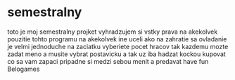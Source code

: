 # semestralny
toto je moj semestralny projket vyhradzujem si vstky prava na akekolvek pouzitie tohto programu na akekolvek ine uceli ako na zahratie sa 
ovladanie je velmi jednoduche 
na zaciatku vyberiete pocet hracov tak kazdemu mozte zadat meno a musite vybrat postavicku 
a tak uz iba hadzat kockou kupovat co sa vam zapaci 
pripadne si medzi sebou menit a predavat 
have fun 
Belogames
